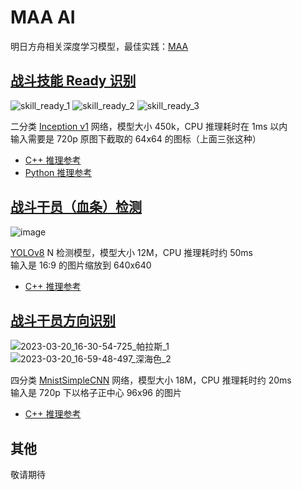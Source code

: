 # MAA AI

明日方舟相关深度学习模型，最佳实践：[MAA](https://github.com/MaaAssistantArknights/MaaAssistantArknights)

## [战斗技能 Ready 识别](combat/skill_ready)

![skill_ready_1](https://user-images.githubusercontent.com/18511905/223741336-47fce2de-1d09-4b9c-a09e-16c805686d63.png)
![skill_ready_2](https://user-images.githubusercontent.com/18511905/223743166-cc6143c4-3c02-4495-b0da-6f1dcd724393.png)
![skill_ready_3](https://user-images.githubusercontent.com/18511905/223743312-2cb43115-d3a3-4e69-97c9-74e75ef0baab.png)

二分类 [Inception v1](https://arxiv.org/abs/1409.4842v1) 网络，模型大小 450k，CPU 推理耗时在 1ms 以内  
输入需要是 720p 原图下截取的 64x64 的图标（上面三张这种）

- [C++ 推理参考](https://github.com/MaaAssistantArknights/MaaAssistantArknights/blob/dev/src/MaaCore/Vision/Battle/BattleSkillReadyImageAnalyzer.cpp)
- [Python 推理参考](https://github.com/MaaAssistantArknights/MaaAI/blob/main/combat/skill_ready/inference.py)

## [战斗干员（血条）检测](combat/operators)

![image](https://user-images.githubusercontent.com/18511905/229085758-a32f6379-0eb5-421d-baee-700d327d2f17.png)

[YOLOv8](https://github.com/ultralytics/ultralytics) N 检测模型，模型大小 12M，CPU 推理耗时约 50ms  
输入是 16:9 的图片缩放到 640x640

- [C++ 推理参考](https://github.com/MaaAssistantArknights/MaaAssistantArknights/blob/dev/src/MaaCore/Vision/Battle/BattleOperatorsImageAnalyzer.cpp)

## [战斗干员方向识别](combat/deploy_direction)

![2023-03-20_16-30-54-725_帕拉斯_1](https://user-images.githubusercontent.com/18511905/229086254-2869d975-a89a-47a8-991c-d69d07fa416f.png)
![2023-03-20_16-59-48-497_深海色_2](https://user-images.githubusercontent.com/18511905/229086346-3eb296b8-4a52-42e0-ace2-bbfc94d812c8.png)

四分类 [MnistSimpleCNN](https://arxiv.org/abs/2008.10400) 网络，模型大小 18M，CPU 推理耗时约 20ms  
输入是 720p 下以格子正中心 96x96 的图片  

- [C++ 推理参考](https://github.com/MaaAssistantArknights/MaaAssistantArknights/blob/dev/src/MaaCore/Vision/Battle/BattleDeployDirectionImageAnalyzer.cpp)

## 其他

敬请期待
